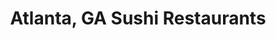 ---
layout: city
title: Atlanta, GA Sushi Restaurants
permalink: /georgia/atlanta/
stateAbbr: GA
stateName: Georgia
cityName: Atlanta

---